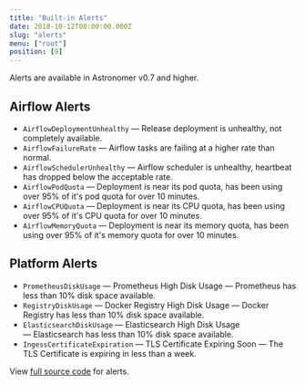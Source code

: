 ```yaml
---
title: "Built-in Alerts"
date: 2018-10-12T00:00:00.000Z
slug: "alerts"
menu: ["root"]
position: [9]
---
```


Alerts are available in Astronomer v0.7 and higher.

## Airflow Alerts

* `AirflowDeploymentUnhealthy` — Release deployment is unhealthy, not completely available.
* `AirflowFailureRate` — Airflow tasks are failing at a higher rate than normal.
* `AirflowSchedulerUnhealthy` — Airflow scheduler is unhealthy, heartbeat has dropped below the acceptable rate.
* `AirflowPodQuota` — Deployment is near its pod quota, has been using over 95% of it's pod quota for over 10 minutes.
* `AirflowCPUQuota` — Deployment is near its CPU quota, has been using over 95% of it's CPU quota for over 10 minutes.
* `AirflowMemoryQuota` — Deployment is near its memory quota, has been using over 95% of it's memory quota for over 10 minutes.

## Platform Alerts

* `PrometheusDiskUsage` — Prometheus High Disk Usage — Prometheus has less than 10% disk space available.
* `RegistryDiskUsage` — Docker Registry High Disk Usage — Docker Registry has less than 10% disk space available.
* `ElasticsearchDiskUsage` — Elasticsearch High Disk Usage — Elasticsearch has less than 10% disk space available.
* `IngessCertificateExpiration` — TLS Certificate Expiring Soon — The TLS Certificate is expiring in less than a week.

View [full source code](https://github.com/astronomerio/helm.astronomer.io/blob/master/charts/prometheus/values.yaml#L41-L148) for alerts.
